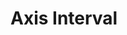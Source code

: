 ﻿<!--
|metadata|
{
    "fileName": "categorychart-configuring-axis-interval",
    "controlName": "igCategoryChart",
    "tags": ["API", "CategoryChart", "Axes"]
}
|metadata|
-->

# Axis Interval